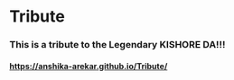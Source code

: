 # Tribute
### This is a tribute to the Legendary KISHORE DA!!! 
#### https://anshika-arekar.github.io/Tribute/
